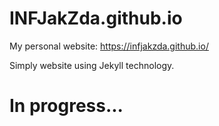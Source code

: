 # INFJakZda.github.io
My personal website: https://infjakzda.github.io/

Simply website using Jekyll technology.

# In progress...
